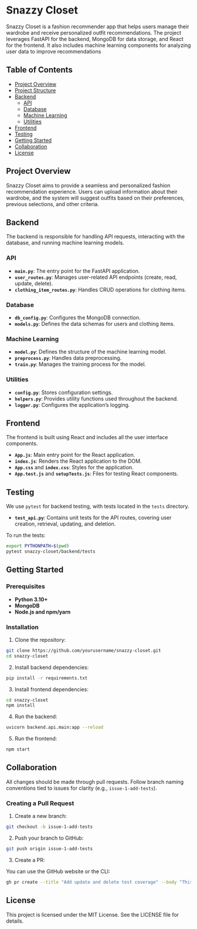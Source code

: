 # Snazzy Closet

Snazzy Closet is a fashion recommender app that helps users manage their wardrobe and receive personalized outfit recommendations. The project leverages FastAPI for the backend, MongoDB for data storage, and React for the frontend. It also includes machine learning components for analyzing user data to improve recommendations

## Table of Contents

- [Project Overview](#project-overview)
- [Project Structure](#project-structure)
- [Backend](#backend)
  - [API](#api)
  - [Database](#database)
  - [Machine Learning](#machine-learning)
  - [Utilities](#utilities)
- [Frontend](#frontend)
- [Testing](#testing)
- [Getting Started](#getting-started)
- [Collaboration](#collaboration)
- [License](#license)

## Project Overview

Snazzy Closet aims to provide a seamless and personalized fashion recommendation experience. Users can upload information about their wardrobe, and the system will suggest outfits based on their preferences, previous selections, and other criteria.

## Backend

The backend is responsible for handling API requests, interacting with the database, and running machine learning models.

### API

- **`main.py`**: The entry point for the FastAPI application.
- **`user_routes.py`**: Manages user-related API endpoints (create, read, update, delete).
- **`clothing_item_routes.py`**: Handles CRUD operations for clothing items.

### Database

- **`db_config.py`**: Configures the MongoDB connection.
- **`models.py`**: Defines the data schemas for users and clothing items.

### Machine Learning

- **`model.py`**: Defines the structure of the machine learning model.
- **`preprocess.py`**: Handles data preprocessing.
- **`train.py`**: Manages the training process for the model.

### Utilities

- **`config.py`**: Stores configuration settings.
- **`helpers.py`**: Provides utility functions used throughout the backend.
- **`logger.py`**: Configures the application’s logging.

## Frontend

The frontend is built using React and includes all the user interface components.

- **`App.js`**: Main entry point for the React application.
- **`index.js`**: Renders the React application to the DOM.
- **`App.css`** and **`index.css`**: Styles for the application.
- **`App.test.js`** and **`setupTests.js`**: Files for testing React components.

## Testing

We use `pytest` for backend testing, with tests located in the `tests` directory.

- **`test_api.py`**: Contains unit tests for the API routes, covering user creation, retrieval, updating, and deletion.

To run the tests:

```bash
export PYTHONPATH=$(pwd)
pytest snazzy-closet/backend/tests
```

## Getting Started

### Prerequisites

- **Python 3.10+**
- **MongoDB**
- **Node.js and npm/yarn**

### Installation

1. Clone the repository:

```bash
git clone https://github.com/yourusername/snazzy-closet.git
cd snazzy-closet
```

2. Install backend dependencies:

```bash
pip install -r requirements.txt
```

3. Install frontend dependencies:

```bash
cd snazzy-closet
npm install
```

4. Run the backend:

```bash
uvicorn backend.api.main:app --reload
```

5. Run the frontend:

```bash
npm start
```

## Collaboration

All changes should be made through pull requests. Follow branch naming conventions tied to issues for clarity (e.g., `issue-1-add-tests`).

### Creating a Pull Request

1. Create a new branch:

```bash
git checkout -b issue-1-add-tests
```

2. Push your branch to GitHub:

```bash
git push origin issue-1-add-tests
```

3. Create a PR:

You can use the GitHub website or the CLI:

```bash
gh pr create --title "Add update and delete test coverage" --body "This PR adds tests for updating and deleting users via the API. Closes #1."
```

## License

This project is licensed under the MIT License. See the LICENSE file for details.
